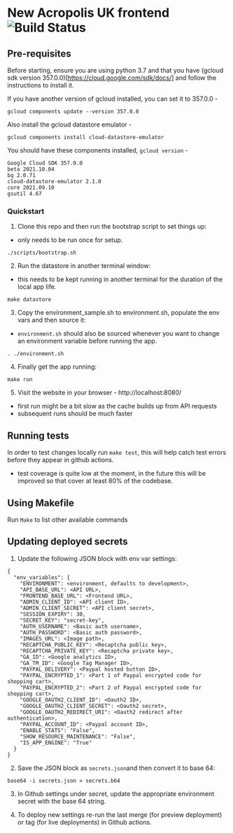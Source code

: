 # New Acropolis UK frontend  ![Build Status](https://github.com/NewAcropolis/frontend/actions/workflows/ci.yml/badge.svg?branch=master)

## Pre-requisites

Before starting, ensure you are using python 3.7 and that you have (gcloud sdk version 357.0.0)[https://cloud.google.com/sdk/docs/] and follow the instructions to install it.

If you have another version of gcloud installed, you can set it to 357.0.0 -

`gcloud components update --version 357.0.0`

Also install the gcloud datastore emulator - 

`gcloud components install cloud-datastore-emulator`

You should have these components installed, `gcloud version` - 

```
Google Cloud SDK 357.0.0
beta 2021.10.04
bq 2.0.71
cloud-datastore-emulator 2.1.0
core 2021.09.10
gsutil 4.67
```

### Quickstart

1. Clone this repo and then run the bootstrap script to set things up:
  - only needs to be run once for setup.

  `./scripts/bootstrap.sh`

2. Run the datastore in another terminal window:
  - this needs to be kept running in another terminal for the duration of the local app life.

  `make datastore`

3. Copy the environment_sample.sh to environment.sh, populate the env vars and then source it:
  - `environment.sh` should also be sourced whenever you want to change an environment variable before running the app.

  `. ./environment.sh`

4. Finally get the app running:

  `make run`

5. Visit the website in your browser - http://localhost:8080/
  - first run might be a bit slow as the cache builds up from API requests
  - subsequent runs should be much faster

## Running tests

In order to test changes locally run `make test`, this will help catch test errors before they appear in github actions.
- test coverage is quite low at the moment, in the future this will be improved so that cover at least 80% of the codebase.

## Using Makefile

Run `Make` to list other available commands

## Updating deployed secrets

1. Update the following JSON block with env var settings:

```
{
  "env_variables": {
    "ENVIRONMENT": <environment, defaults to development>,
    "API_BASE_URL": <API URL>,
    "FRONTEND_BASE_URL": <Frontend URL>,
    "ADMIN_CLIENT_ID": <API client ID>,
    "ADMIN_CLIENT_SECRET": <API client secret>,
    "SESSION_EXPIRY": 30,
    "SECRET_KEY": "secret-key",
    "AUTH_USERNAME": <Basic auth username>,
    "AUTH_PASSWORD": <Basic auth password>,
    "IMAGES_URL": <Image path>,
    "RECAPTCHA_PUBLIC_KEY": <Recaptcha public key>,
    "RECAPTCHA_PRIVATE_KEY": <Recaptcha private key>,
    "GA_ID": <Google analytics ID>,
    "GA_TM_ID": <Google Tag Manager ID>,
    "PAYPAL_DELIVERY": <Paypal hosted button ID>,
    "PAYPAL_ENCRYPTED_1": <Part 1 of Paypal encrypted code for shopping cart>,
    "PAYPAL_ENCRYPTED_2": <Part 2 of Paypal encrypted code for shopping cart>,
    "GOOGLE_OAUTH2_CLIENT_ID": <Oauth2 ID>,
    "GOOGLE_OAUTH2_CLIENT_SECRET": <Oauth2 secret>,
    "GOOGLE_OAUTH2_REDIRECT_URI": <Oauth2 redirect after authentication>,
    "PAYPAL_ACCOUNT_ID": <Paypal account ID>,
    "ENABLE_STATS": "False",
    "SHOW_RESOURCE_MAINTENANCE": "False",
    "IS_APP_ENGINE": "True"
  }
}
```

2. Save the JSON block as `secrets.json`and then convert it to base 64:

  `base64 -i secrets.json > secrets.b64`

3. In Github settings under secret, update the appropriate environment secret with the base 64 string.

4. To deploy new settings re-run the last merge (for preview deployment) or tag (for live deployments) in Github actions.
